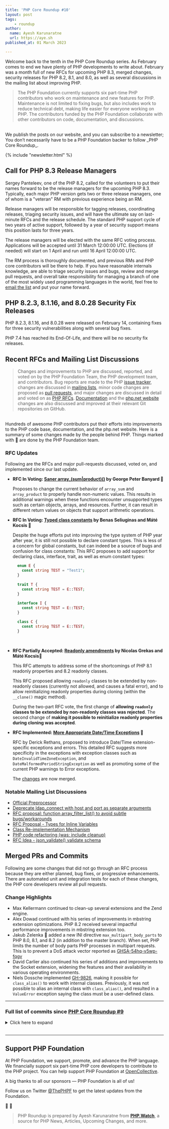```yaml
---
title: 'PHP Core Roundup #10'
layout: post
tags:
    - roundup
author:
  name: Ayesh Karunaratne
  url: https://aye.sh
published_at: 01 March 2023

---
```


Welcome back to the tenth in the PHP Core Roundup series. As February comes to end we have plenty of PHP developments to write about. February was a month full of new RFCs for upcoming PHP 8.3, merged changes, security releases for PHP 8.2, 8.1, and 8.0, as well as several discussions in the mailing list about improving PHP. 

> The PHP Foundation currently supports six part-time PHP contributors who work on maintenance and new features for PHP. Maintenance is not limited to fixing bugs, but also includes work to reduce technical debt, making life easier for everyone working on PHP. The contributors funded by the PHP Foundation collaborate with other contributors on code, documentation, and discussions.

<br>
We publish the posts on our website, and you can subscribe to a newsletter; You don’t necessarily have to be a PHP Foundation backer to follow _PHP Core Roundup_.

{% include "newsletter.html" %}

## Call for PHP 8.3 Release Managers

Sergey Panteleev, one of the PHP 8.2, called for the volunteers to put their names forward to be the release managers for the upcoming PHP 8.3. Typically, each major PHP version gets two or three release managers, one of whom is a "veteran" RM with previous experience being an RM. 

Release managers will be responsible for tagging releases, coordinating releases, triaging security issues, and will have the ultimate say on last-minute RFCs and the release schedule. The standard PHP support cycle of two years of active support, followed by a year of security support means this position lasts for three years.

The release managers will be elected with the same RFC voting process. Applications will be accepted until 31 March 12:00:00 UTC. Elections (if needed) will start on 1 April and run until 16 April 12:00:00 UTC.

The RM process is thoroughly documented, and previous RMs and PHP core contributors will be there to help. If you have reasonable internals knowledge, are able to triage security issues and bugs, review and merge pull requests, and overall take responsibility for managing a branch of one of the most widely used programming languages in the world, feel free to [email the list](https://externals.io/message/119645) and put your name forward. 

## PHP 8.2.3, 8.1.16, and 8.0.28 Security Fix Releases

PHP 8.2.3, 8.1.16, and 8.0.28 were released on February 14, containing fixes for three security vulnerabilities along with several bug fixes. 

PHP 7.4 has reached its End-Of-Life, and there will be no security fix releases.

## Recent RFCs and Mailing List Discussions

> Changes and improvements to PHP are discussed, reported, and voted on by the PHP Foundation Team, the PHP development team, and contributors. Bug reports are made to the PHP [issue tracker](https://github.com/php/php-src/issues), changes are discussed in [mailing lists](https://www.php.net/mailing-lists.php), minor code changes are proposed as [pull requests](https://github.com/php/php-src/issues), and major changes are discussed in detail and voted on as [PHP RFCs](https://wiki.php.net/rfc). [Documentation](https://github.com/php/doc-en/) and the [php.net website](https://github.com/php/web-php) changes are also discussed and improved at their relevant Git repositories on GitHub.

<br>
Hundreds of awesome PHP contributors put their efforts into improvements to the PHP code base, documentation, and the php.net website. Here is a summary of some changes made by the people behind PHP. Things marked with 💜 are done by the PHP Foundation team.

### RFC Updates

Following are the RFCs and major pull-requests discussed, voted on, and implemented since our last update.

- **RFC In Voting: [Saner array_(sum|product)()](https://wiki.php.net/rfc/saner-array-sum-product) by George Peter Banyard 💜**
  
  Proposes to change the current behavior of `array_sum` and `array_product` to properly handle non-numeric values. This results in additional warnings when these functions encounter unsupported types such as certain objects, arrays, and resources. Further, it can result in different return values on objects that support arithmetic operations. 

- **RFC In Voting: [Typed class constants](https://wiki.php.net/rfc/typed_class_constants) by Benas Seliuginas and Máté Kocsis 💜**
  
  Despite the huge efforts put into improving the type system of PHP year after year, it is still not possible to declare constant types. This is less of a concern for global constants, but can indeed be a source of bugs and confusion for class constants: This RFC proposes to add support for declaring class, interface, trait, as well as enum constant types:
  ```php
    enum E {
      const string TEST = "Test1";
    }
 
    trait T {
      const string TEST = E::TEST;
    }
    
    interface I {
      const string TEST = E::TEST;
    }

    class C {
      const string TEST = E::TEST;
    }
  ```
  <br>

*	**RFC Partially Accepted: [Readonly amendments](https://wiki.php.net/rfc/readonly_amendments) by Nicolas Grekas and Máté Kocsis💜**

	This RFC attempts to address some of the shortcomings of PHP 8.1 readonly properties and 8.2 readonly classes.

	This RFC proposed allowing `readonly` classes to be extended by non-readonly classes (currently not allowed, and causes a fatal error), and to allow reinitializing readonly properties during cloning (within the `__clone()` magic method).

    During the two-part RFC vote, the first change of **allowing `readonly` classes to be extended by non-readonly classes was rejected**. The second change of **making it possible to reinitialize readonly properties during cloning was accepted**. 

*	**RFC Implemented: [More Appropriate Date/Time Exceptions](https://wiki.php.net/rfc/datetime-exceptions) 💜**

	RFC by Derick Rethans, proposed to introduce Date/Time extension-specific exceptions and errors. This detailed RFC suggests more specificity in the exceptions with exception classes such as `DateInvalidTimeZoneException`, and `DateMalformedPeriodStringException` as well as promoting some of the current PHP warnings to Error exceptions.

    The [changes](https://github.com/php/php-src/pull/10366) are now merged.


 
### Notable Mailing List Discussions

- [Official Preprocessor](https://externals.io/message/119451)
- [Deprecate ldap_connect with host and port as separate arguments](https://externals.io/message/119425)
- [RFC proposal: function array_filter_list() to avoid subtle bugs/workarounds](https://externals.io/message/119444)
- [RFC Proposal - Types for Inline Variables](https://externals.io/message/119470)
- [Class Re-implementation Mechanism](https://externals.io/message/119584)
- [PHP code refactoring (was: include cleanup)](https://externals.io/message/119613)
- [RFC Idea - json_validate() validate schema](https://externals.io/message/119631)


## Merged PRs and Commits

Following are some changes that did not go through an RFC process because they are either planned, bug fixes, or progressive enhancements. There are automated unit and integration tests for each of these changes, the PHP core developers review all pull requests.

### Change Highlights
 
 - Max Kellermann continued to clean-up several extensions and the Zend engine.
 - Alex Dowad continued with his series of improvements in mbstring extension optimizations. PHP 8.2 received several impactful performance improvements in mbstring extension too.
 - Jakub Zelenka 💜 added a new INI directive `max_multipart_body_parts` to PHP 8.0, 8.1, and 8.2 (in addition to the master branch). When set, PHP limits the number of body parts PHP processes in multipart requests. This is to prevent a DoS attack vector reported as [GHSA-54hq-v5wp-fqgv](https://github.com/php/php-src/security/advisories/GHSA-54hq-v5wp-fqgv)
 - David Carlier also continued his series of additions and improvements to the Socket extension, widening the features and their availability in various operating environments. 
 - Niels Dossche implemented [GH-9826](https://github.com/php/php-src/issues/9826), making it possible for `class_alias()` to work with internal classes. Previously, it was not possible to alias an internal class with `class_alias()`, and resulted in a `ValueError` exception saying the class must be a user-defined class.
 
---

### Full list of commits since [PHP Core Roundup #9](/blog/2023/01/30/php-core-roundup-9/)

<details markdown="1">
  <summary>Click here to expand</summary>

 - Fix type inference in [81607a62ca](https://github.com/php/php-src/commit/81607a62ca) by Dmitry Stogov
 - Fix resetting `ZEND_GENERATOR_IN_FIBER` flag in [b9bca2dadb](https://github.com/php/php-src/commit/b9bca2dadb) by Bob Weinand
 - Look at executing generator for fiber destructor behaviour in [00be6e1aed](https://github.com/php/php-src/commit/00be6e1aed) by Bob Weinand
 - Use `bool` and `zend_result` where it makes sense in sockets extension in [3eb9dd47e0](https://github.com/php/php-src/commit/3eb9dd47e0) by George Peter Banyard 💜
 - Voidify `php_sock_array_from_fd_set()` as result is never used in [735edd1c17](https://github.com/php/php-src/commit/735edd1c17) by George Peter Banyard 💜
 - Bring minimum precision inline with `spprintf` in [93fb2c12b9](https://github.com/php/php-src/commit/93fb2c12b9) by Derick Rethans 💜
 - Fix [GH-10152](https://github.com/php/php-src/issues/10152): Custom properties of Date's child classes are not serialised in [85fbc6eaa6](https://github.com/php/php-src/commit/85fbc6eaa6) by Derick Rethans 💜
 - Fixed [GH-10447](https://github.com/php/php-src/issues/10447): 'p' format specifier does not yield 'Z' for 00:00 in [a42bf93308](https://github.com/php/php-src/commit/a42bf93308) by Derick Rethans 💜
 - Add macro to check `zend_string` is marked as valid UTF-8 in [0b9fb636d1](https://github.com/php/php-src/commit/0b9fb636d1) by George Peter Banyard 💜
 - Add function in `zend_test` to check UTF8 flag is added in [0c9181b646](https://github.com/php/php-src/commit/0c9181b646) by George Peter Banyard 💜
 - Mark numeric strings as valid UTF-8 in [78720e39a6](https://github.com/php/php-src/commit/78720e39a6) by George Peter Banyard 💜
 - Concatenating two valid UTF-8 strings produces a valid UTF-8 string in [64127b66c6](https://github.com/php/php-src/commit/64127b66c6) by George Peter Banyard 💜
 - Ignore generated file on arm64 in [21cab65c00](https://github.com/php/php-src/commit/21cab65c00) by Danack
 - `github/workflows/push.yml`: enable ccache in [GH-10395](https://github.com/php/php-src/pull/10395) by Max Kellermann
 - Fix `lineno` for all constant expressions in [GH-8855](https://github.com/php/php-src/pull/8855) by Ilija Tovilo 💜
 - Allow comments between intersection types and by-ref params in [GH-10125](https://github.com/php/php-src/pull/10125) by Ilija Tovilo 💜
 - Fix comp-time and constant evaluation of dynamic class constant fetch in [GH-10487](https://github.com/php/php-src/pull/10487) by Ilija Tovilo 💜
 - Fix incorrect line number of constant in constant expression in [848a6e5035](https://github.com/php/php-src/commit/848a6e5035) by Ilija Tovilo 💜
 - Move setting of `CG(zend_lineno)` in [fb670f2b80](https://github.com/php/php-src/commit/fb670f2b80) by Ilija Tovilo 💜
 - Fix use-after-free in `write_property` when object is released in [GH-10179](https://github.com/php/php-src/pull/10179) by Ilija Tovilo 💜
 - Avoid crash for `reset`/`end`/`next`/`prev()` on ffi classes in [GH-9711](https://github.com/php/php-src/pull/9711) by Tyson Andre
 - Use AVX2 to accelerate `strto{upper,lower}` (only on 'AVX2-native' builds for now) in [c02af98ae5](https://github.com/php/php-src/commit/c02af98ae5) by Alex Dowad
 - fixed some misspellings ([#10503](https://bugs.php.net/bug.php?id=10503)) in [d2cdfdbe44](https://github.com/php/php-src/commit/d2cdfdbe44) by rj1
 - Fix [GH-10315](https://github.com/php/php-src/issues/10315): FPM unknown child alert not valid in [GH-10319](https://github.com/php/php-src/pull/10319) by Jakub Zelenka 💜
 - Fix [GH-10385](https://github.com/php/php-src/issues/10385): FPM successful config test early exit in [GH-10388](https://github.com/php/php-src/pull/10388) by Niels Dossche
 - Introduce convenience macros for copying flags that hold when concatenating two strings in [99b86141ae](https://github.com/php/php-src/commit/99b86141ae) by Niels Dossche
 - Copy UTF-8 flag for `str_repeat` in [c2d4bafc4f](https://github.com/php/php-src/commit/c2d4bafc4f) by Niels Dossche
 - `ext/snmp`: use `memcpy()` instead of `memmove()` ([#10498](https://bugs.php.net/bug.php?id=10498)) in [d3abcae4a2](https://github.com/php/php-src/commit/d3abcae4a2) by Max Kellermann
 - Implement an SSE2 accelerated version of `zend_adler32` ([#10507](https://bugs.php.net/bug.php?id=10507)) in [722fbd01a3](https://github.com/php/php-src/commit/722fbd01a3) by Niels Dossche
 - Sync boost/context assembly files for fibers in [GH-10407](https://github.com/php/php-src/pull/10407) by Niels Dossche
 - Metaphone performance improvement ([#10501](https://bugs.php.net/bug.php?id=10501)) in [c9cbe525e1](https://github.com/php/php-src/commit/c9cbe525e1) by Niels Dossche
 - Do not build unnecessary FCI in Reflection in [50a2de78a8](https://github.com/php/php-src/commit/50a2de78a8) by George Peter Banyard 💜
 - When fuzzing mbstring encoding conversion code, compare output with different intermediate buffer sizes in [d5d9900661](https://github.com/php/php-src/commit/d5d9900661) by Alex Dowad
 - Add AVX2-accelerated UTF-16 decoding/encoding routines in [c8ec2ed730](https://github.com/php/php-src/commit/c8ec2ed730) by Alex Dowad
 - Fix possible `exit_counters` memory leak in ZTS build in [a21195650e](https://github.com/php/php-src/commit/a21195650e) by Dmitry Stogov
 - Make fuzzer respect `ZEND_MMAP_AHEAD` in [5c5707d44d](https://github.com/php/php-src/commit/5c5707d44d) by Dmitry Stogov
 - `ext/opcache/zend_jit`: cast function to fix `-Wincompatible-pointer-types` ([#10527](https://bugs.php.net/bug.php?id=10527)) in [afbb28dfb7](https://github.com/php/php-src/commit/afbb28dfb7) by Max Kellermann
 - Disable timestamp for GitHub actions ccache in [c95125d370](https://github.com/php/php-src/commit/c95125d370) by Ilija Tovilo 💜
 - `ext/opcache/zend_jit`: call TSRM dtor before unloading opcache.so ([#10533](https://bugs.php.net/bug.php?id=10533)) in [131b862ac0](https://github.com/php/php-src/commit/131b862ac0) by Max Kellermann
 - Fix PDO OCI Bug [#60994](https://bugs.php.net/bug.php?id=60994) (Reading a multibyte CLOB caps at 8192 chars) in [4df4264ac9](https://github.com/php/php-src/commit/4df4264ac9) by Michael Voříšek
 - `Zend/zend_cpuinfo`, `ext/standard/crc32_x86`: fix `-Wstrict-prototypes` in [0752baa583](https://github.com/php/php-src/commit/0752baa583) by Max Kellermann
 - `php.ini-production`: disable `opcache.huge_code_pages` by default in [GH-10336](https://github.com/php/php-src/pull/10336) by Max Kellermann
 - Cleanup dead code in `array_slice` ([#10539](https://bugs.php.net/bug.php?id=10539)) in [3ff8333473](https://github.com/php/php-src/commit/3ff8333473) by Niels Dossche
 - Fix [GH-10168](https://github.com/php/php-src/issues/10168): heap-buffer-overflow at `zval_undefined_cv` in [GH-10524](https://github.com/php/php-src/pull/10524) by Niels Dossche
 - `github/workflows/nightly.yml`: add job to build out-of-tree extensions in [GH-10404](https://github.com/php/php-src/pull/10404) by Max Kellermann
 - `random`: Use branchless implementation for mask generation in `Randomizer::getBytesFromString()` ([#10522](https://bugs.php.net/bug.php?id=10522)) in [0cfc45b667](https://github.com/php/php-src/commit/0cfc45b667) by Tim Düsterhus
 - Implement More Appropriate Date/Time Exceptions RFC in [b7860cd564](https://github.com/php/php-src/commit/b7860cd564) by Derick Rethans 💜
 - Improve illegal offset error messages ([#10504](https://bugs.php.net/bug.php?id=10504)) in [641fe23e3a](https://github.com/php/php-src/commit/641fe23e3a) by Marcos Marcolin
 - `ext/curl`: suppress `-Wdeprecated-declarations` in [GH-10531](https://github.com/php/php-src/pull/10531) by Max Kellermann
 - Bump minimum `re2c` version requirement to 1.0.3 in [df853cb305](https://github.com/php/php-src/commit/df853cb305) by Derick Rethans 💜
 - `opcache/pcntl/cli`: Fixes few functions signatures in [81aedad452](https://github.com/php/php-src/commit/81aedad452) by David Carlier
 - Fix [GH-10370](https://github.com/php/php-src/issues/10370): File corruption in `_php_stream_copy_to_stream_ex` when using `copy_file_range` ([#10440](https://bugs.php.net/bug.php?id=10440)) in [b4db690cb3](https://github.com/php/php-src/commit/b4db690cb3) by Niels Dossche
 - Fix concurrent testing in [10f2378584](https://github.com/php/php-src/commit/10f2378584) by Arnaud Le Blanc 💜
 - Fixed OSS fuzz issues [#55589](https://bugs.php.net/bug.php?id=55589), [#55599](https://bugs.php.net/bug.php?id=55599), and [#55727](https://bugs.php.net/bug.php?id=55727) in [5d9ee8f920](https://github.com/php/php-src/commit/5d9ee8f920) by Derick Rethans 💜
 - Fix memory leaks in `ext-tidy` in [GH-10545](https://github.com/php/php-src/pull/10545) by George Peter Banyard 💜
 - Mark test as `XFAIL` in [13c34aac05](https://github.com/php/php-src/commit/13c34aac05) by Ilija Tovilo 💜
 - Temporarily disable odbc in ci in [18b611d6a0](https://github.com/php/php-src/commit/18b611d6a0) by Ilija Tovilo 💜
 - Simplify `php_reflection.c`, class name cannot start with backslash ([#10536](https://bugs.php.net/bug.php?id=10536)) in [a11e9c9d02](https://github.com/php/php-src/commit/a11e9c9d02) by Michael Voříšek
 - Fix [GH-10548](https://github.com/php/php-src/issues/10548): `copy()` fails on cifs mounts because of incorrect length (cfr_max) specified in `streams.c`:1584 `copy_file_range()` ([#10551](https://bugs.php.net/bug.php?id=10551)) in [e787d6c9e6](https://github.com/php/php-src/commit/e787d6c9e6) by Niels Dossche
 - sockets add `SO_RERROR`/`SO_ZEROIZE`/`SO_SPLICE` net/openbsd's constants in [GH-10563](https://github.com/php/php-src/pull/10563) by David Carlier
 - base64: add avx512 and vbmi version. in [GH-6361](https://github.com/php/php-src/pull/6361) by Frank Du
 - crypt: Fix validation of malformed BCrypt hashes in [c840f71524](https://github.com/php/php-src/commit/c840f71524) by Tim Düsterhus
 - crypt: Fix possible buffer overread in `php_crypt()` in [a92acbad87](https://github.com/php/php-src/commit/a92acbad87) by Tim Düsterhus
 - Fix array overrun when appending slash to paths in [ec10b28d64](https://github.com/php/php-src/commit/ec10b28d64) by Niels Dossche
 - Stop copying internal functions into each thread ([#10517](https://bugs.php.net/bug.php?id=10517)) in [3b75f07c9a](https://github.com/php/php-src/commit/3b75f07c9a) by Dmitry Stogov
 - Fix collection of unfinished function call in fibers in [d721dcc2ef](https://github.com/php/php-src/commit/d721dcc2ef) by Arnaud Le Blanc 💜
 - Fix [GH-10496](https://github.com/php/php-src/issues/10496): Fibers must not be garbage collected while implicitly suspended by resumption of another fiber in [95016138a5](https://github.com/php/php-src/commit/95016138a5) by Bob Weinand
 - Fix assertion failure when `var_dump`'ing void FFI result ([#10568](https://bugs.php.net/bug.php?id=10568)) in [1a5fc6e1a3](https://github.com/php/php-src/commit/1a5fc6e1a3) by Niels Dossche
 - `posix`: fix misuse of `bool` (invalid code in c23) in [GH-10577](https://github.com/php/php-src/pull/10577) by Cristian Rodríguez
 - Make C functions returning "void" to return PHP "null" ([#10579](https://bugs.php.net/bug.php?id=10579)) in [7d49189ff4](https://github.com/php/php-src/commit/7d49189ff4) and [851e4623f5](https://github.com/php/php-src/commit/851e4623f5) by Dmitry Stogov
 - Fix updating SSA object type for `*_ASSIGN_OP` ([#10458](https://bugs.php.net/bug.php?id=10458)) in [d94ddbed2c](https://github.com/php/php-src/commit/d94ddbed2c) by Niels Dossche
 - Fix repeated warning for file uploads limit exceeding in [e45850c195](https://github.com/php/php-src/commit/e45850c195) by Jakub Zelenka 💜
 - Introduce `max_multipart_body_parts` INI in [716de0cff5](https://github.com/php/php-src/commit/716de0cff5) and [fd3cc17cbd](https://github.com/php/php-src/commit/fd3cc17cbd) by Jakub Zelenka 💜
 - Fix incorrect character in `NEWS` in [caaaf75990](https://github.com/php/php-src/commit/caaaf75990) by Jakub Zelenka 💜
 - Change `NEWS` for [GHSA-54hq-v5wp-fqgv](https://github.com/php/php-src/security/advisories/GHSA-54hq-v5wp-fqgv) as it is for all SAPIs in [eef29d434a](https://github.com/php/php-src/commit/eef29d434a) by Jakub Zelenka 💜
 - more config for new FPM tests in [e86d8704b4](https://github.com/php/php-src/commit/e86d8704b4) by Remi Collet
 - Point to the issue tracker on GitHub in [586e81b259](https://github.com/php/php-src/commit/586e81b259) by Ben Ramsey
 - Use `gtar` if it's in the `PATH` in [843ba82b53](https://github.com/php/php-src/commit/843ba82b53) by Ben Ramsey
 - Ensure `tar` is not `bsdtar` in [d9ac59b0a9](https://github.com/php/php-src/commit/d9ac59b0a9) by Ben Ramsey
 - Add a `SECURITY.md` community health file to the repo in [5845a52973](https://github.com/php/php-src/commit/5845a52973) and [bbc1f821dd](https://github.com/php/php-src/commit/bbc1f821dd) by Ben Ramsey
 - Update to use GitHub security issue reporting in [d62968cd12](https://github.com/php/php-src/commit/d62968cd12) by Ben Ramsey
 - Revert "Fix [GH-10168](https://github.com/php/php-src/issues/10168): heap-buffer-overflow at `zval_undefined_cv`" in [7b68ff46da](https://github.com/php/php-src/commit/7b68ff46da) by Ilija Tovilo 💜
 - Update RM doc with new PGP keyserver in [0493187024](https://github.com/php/php-src/commit/0493187024) by Ben Ramsey
 - Revert "Remove useless `UNEXPECTED` around `RETURN_VALUE_USED` in specialized `RETVAL` handler" in [81f3fcd5cc](https://github.com/php/php-src/commit/81f3fcd5cc) by Ilija Tovilo 💜
 - Fix strict prototypes warnings in [7c3b92fc91](https://github.com/php/php-src/commit/7c3b92fc91) by Ilija Tovilo 💜
 - `ext/json`: add `php_json_scanner_defs.h` as make target in [2fde3afffb](https://github.com/php/php-src/commit/2fde3afffb) by Daniel Black
 - `ext/Zend`: `zend_language_scanner_defs.h` as make target in [e83cda0887](https://github.com/php/php-src/commit/e83cda0887) by Daniel Black
 - zend win32 RE2C header files to Make targets and generated_files in [2b3fa5edac](https://github.com/php/php-src/commit/2b3fa5edac) by Daniel Black
 - Fix `php_json_scanner_defs.h` target in `ext/json/Makefile.frag` in [4f731fa2ec](https://github.com/php/php-src/commit/4f731fa2ec) by Jakub Zelenka 💜
 - Update `NEWS` with scanner and parser build fixes in [a9e4f51844](https://github.com/php/php-src/commit/a9e4f51844) by Jakub Zelenka 💜
 - `makedist`: Use fixed owner/group in generated tarball ([#10613](https://bugs.php.net/bug.php?id=10613)) in [7d229787b0](https://github.com/php/php-src/commit/7d229787b0) by Tim Düsterhus
 - `proc_open`: reject array with empty command name ([#10559](https://bugs.php.net/bug.php?id=10559)) in [5e617d0b4d](https://github.com/php/php-src/commit/5e617d0b4d) by Cristian Rodríguez
 - `Zend/zend_types.h`: deprecate `zend_bool`, `zend_intptr_t`, `zend_uintptr_t` ([#10597](https://bugs.php.net/bug.php?id=10597)) in [413844d626](https://github.com/php/php-src/commit/413844d626) by Max Kellermann
 - `ext/opcache/zend_shared_alloc`: `bool` fixups in [3b9812f8be](https://github.com/php/php-src/commit/3b9812f8be) by Max Kellermann
 - `ext/opcache/zend_shared_alloc`: convert more `int` to `bool` in [3dcd47243c](https://github.com/php/php-src/commit/3dcd47243c) by Max Kellermann
 - `ext/opcache/ZendAccelerator`: `accel_is_inactive()` returns bool in [a50de37013](https://github.com/php/php-src/commit/a50de37013) by Max Kellermann
 - `ext/opcache/ZendAccelerator`: fix functions to return zend_result in [04c85a3371](https://github.com/php/php-src/commit/04c85a3371) by Max Kellermann
 - `Zend/zend_alloc`: make `stderr_last_error()` static ([#10587](https://bugs.php.net/bug.php?id=10587)) in [c0d89e54c8](https://github.com/php/php-src/commit/c0d89e54c8) by Max Kellermann
 - Make globals const (part 2) ([#10610](https://bugs.php.net/bug.php?id=10610)) in [d46dea169c](https://github.com/php/php-src/commit/d46dea169c) by Max Kellermann
 - `Zend/zend_globals`: convert `fiber_stack_size` to `size_t` ([#10619](https://bugs.php.net/bug.php?id=10619)) in [bf036fa2a3](https://github.com/php/php-src/commit/bf036fa2a3) by Max Kellermann
 - Fix [GH-10623](https://github.com/php/php-src/issues/10623): `ReflectionFunction::getClosureUsedVariables()` returns empty array in presence of variadic arguments in [ae16471628](https://github.com/php/php-src/commit/ae16471628) by Niels Dossche
 - Fix [GH-10377](https://github.com/php/php-src/issues/10377): Unable to have an anonymous readonly class in [GH-10381](https://github.com/php/php-src/pull/10381) by Niels Dossche
 - `Zend/zend_types.h`: move `zend_result` to separate header ([#10609](https://bugs.php.net/bug.php?id=10609)) in [3bce116069](https://github.com/php/php-src/commit/3bce116069) by Max Kellermann
 - `Zend/zend_extensions`: make `zend_extension_version_info` const ([#10592](https://bugs.php.net/bug.php?id=10592)) in [7029fd08b1](https://github.com/php/php-src/commit/7029fd08b1) by Max Kellermann
 - `CODING_STANDARDS.md`: establish C99 as the implementation language ([#10631](https://bugs.php.net/bug.php?id=10631)) in [5bfd3fa40f](https://github.com/php/php-src/commit/5bfd3fa40f) by Max Kellermann
 - `ext/mbstring`: fix `new_value` length check in [GH-10532](https://github.com/php/php-src/pull/10532) by Max Kellermann
 - Fix [GH-10627](https://github.com/php/php-src/issues/10627): `mb_convert_encoding` crashes PHP on Windows in [GH-10628](https://github.com/php/php-src/pull/10628) by Niels Dossche
 - Make various pointers const in Zend/ ([#10608](https://bugs.php.net/bug.php?id=10608)) in [49c1e6eb33](https://github.com/php/php-src/commit/49c1e6eb33) by Max Kellermann
 - Fix (at lease part of the) #[GH-10635](https://github.com/php/php-src/issues/10635): ARM64 function JIT causes impossible assertion in [08e7591206](https://github.com/php/php-src/commit/08e7591206) by Dmitry Stogov
 - Improve the optimizer's check if a function is a prototype or not ([#10467](https://bugs.php.net/bug.php?id=10467)) in [2e78c080c6](https://github.com/php/php-src/commit/2e78c080c6) by Niels Dossche
 - Fix [GH-10635](https://github.com/php/php-src/issues/10635): ARM64 function JIT causes impossible assertion ([#10638](https://bugs.php.net/bug.php?id=10638)) in [70ff10af72](https://github.com/php/php-src/commit/70ff10af72) by Dmitry Stogov
 - `Zend/zend_ini`: fix zend_result return values in [d51eb1d74c](https://github.com/php/php-src/commit/d51eb1d74c) by Max Kellermann
 - `ext/curl/interface`: fix zend_result return value in [GH-10640](https://github.com/php/php-src/pull/10640) by Max Kellermann
 - Make lots of string pointers `const` ([#10646](https://bugs.php.net/bug.php?id=10646)) in [263b22f374](https://github.com/php/php-src/commit/263b22f374) by Max Kellermann
 - Add missing error check on tidyLoadConfig in [GH-10636](https://github.com/php/php-src/pull/10636) by ndossche
 - Fix incorrect error check in browsecap for `pcre2_match()` in [GH-10632](https://github.com/php/php-src/pull/10632) by ndossche
 - Fix Tidy tests failing due to different spelling in [74c880edd1](https://github.com/php/php-src/commit/74c880edd1) by nielsdos
 - Two `enum`s instead of preprocessor macros ([#10617](https://bugs.php.net/bug.php?id=10617)) in [bb07e20203](https://github.com/php/php-src/commit/bb07e20203) by Max Kellermann
 - `sapi/fpm`: remove use of variable-length arrays ([#10645](https://bugs.php.net/bug.php?id=10645)) in [ff2a211d55](https://github.com/php/php-src/commit/ff2a211d55) by Max Kellermann
 - ext: make various internal functions static ([#10650](https://bugs.php.net/bug.php?id=10650)) in [1287747a9a](https://github.com/php/php-src/commit/1287747a9a) by Max Kellermann
 - Propagate errors correctly in `ps_files_cleanup_dir()` in [GH-10644](https://github.com/php/php-src/pull/10644) by nielsdos
 - Fix [GH-10647](https://github.com/php/php-src/issues/10647): `Spoofchecker` `isSuspicious`/`areConfusable` methods error code's argument in [GH-10653](https://github.com/php/php-src/pull/10653) by NathanFreeman
 - make clean: remove `ext/opcache/minilua` in [GH-10656](https://github.com/php/php-src/pull/10656) by Kévin Dunglas
 - Implement [GH-9826](https://github.com/php/php-src/issues/9826): Make `class_alias()` work with internal classes ([#10483](https://bugs.php.net/bug.php?id=10483)) in [821fc55a68](https://github.com/php/php-src/commit/821fc55a68) by Niels Dossche
 - Fix [GH-10239](https://github.com/php/php-src/issues/10239): `proc_close` after `proc_get_status` always returns `-1` in [GH-10250](https://github.com/php/php-src/pull/10250) by Niels Dossche
 - `CODING_STANDARDS.md`: add rules for `bool`/`zend_result` return types ([#10630](https://bugs.php.net/bug.php?id=10630)) in [da777d493a](https://github.com/php/php-src/commit/da777d493a) by Max Kellermann
 - `makedist`: Use fixed sort in generated tarball ([#10615](https://bugs.php.net/bug.php?id=10615)) in [9660a7fa59](https://github.com/php/php-src/commit/9660a7fa59) by Tim Düsterhus
 - New test case from ed0c0df351 exercises the code it was intended to in [e934c5cde1](https://github.com/php/php-src/commit/e934c5cde1) by Alex Dowad
 - Remove unneeded function `mbfl_name2no_encoding` in [a85adb170c](https://github.com/php/php-src/commit/a85adb170c) by Alex Dowad
 - Remove unneeded function `mbfl_no2preferred_mime_name` in [117f2263ce](https://github.com/php/php-src/commit/117f2263ce) by Alex Dowad
 - Implement `mb_decode_mimeheader` using fast text conversion filters in [157ca654f2](https://github.com/php/php-src/commit/157ca654f2) by Alex Dowad
 - `mb_decode_mimeheader` obeys RFC 2047 regarding underscores and QPrint encoding in [8995f60258](https://github.com/php/php-src/commit/8995f60258) by Alex Dowad
 - Add support for generating namespaced constant in [GH-10552](https://github.com/php/php-src/pull/10552) by SATO Kentaro
 - Declare proper parameter default values for `imagegd2` ([#10569](https://bugs.php.net/bug.php?id=10569)) in [101178214c](https://github.com/php/php-src/commit/101178214c) by Máté Kocsis 💜
 - `Zend/zend_variables`: use C99 designated initializers ([#10655](https://bugs.php.net/bug.php?id=10655)) in [0460420205](https://github.com/php/php-src/commit/0460420205) by Max Kellermann
 - `zend_compiler`, ...: use `uint8_t` instead of `zend_uchar` ([#10621](https://bugs.php.net/bug.php?id=10621)) in [d5c649b36b](https://github.com/php/php-src/commit/d5c649b36b) by Max Kellermann
 - random: Move the CSPRNG implementation into a separate C file ([#10668](https://bugs.php.net/bug.php?id=10668)) in [b14dd85dca](https://github.com/php/php-src/commit/b14dd85dca) by Tim Düsterhus
 - Fix incorrect string length for `output_handler` in zlib ini code in [GH-10667](https://github.com/php/php-src/pull/10667) by Niels Dossche
 - Use an explicit failure check for `zend_result` functions in the scanner ([#10688](https://bugs.php.net/bug.php?id=10688)) in [91857ccaf9](https://github.com/php/php-src/commit/91857ccaf9) by Niels Dossche
 - Re-enable `UnixODBC` testing in [939c546ea1](https://github.com/php/php-src/commit/939c546ea1) by Danack
 - Fix segfault when using `ReflectionFiber` (fixes [#10439](https://bugs.php.net/bug.php?id=10439)) in [GH-10478](https://github.com/php/php-src/pull/10478) by Daniil Gentili
 - `ext/opcache/zend_shared_alloc`: use `memfd` for locking if available in [GH-10589](https://github.com/php/php-src/pull/10589) by Max Kellermann
 - `random`: Fix return type of `php_random_(bytes|int)` ([#10687](https://bugs.php.net/bug.php?id=10687)) in [f079aa2e24](https://github.com/php/php-src/commit/f079aa2e24) by Tim Düsterhus
 - Fix [GH-10672](https://github.com/php/php-src/issues/10672) (`pg_lo_open` segfaults in the `strict_types` mode) in [GH-10677](https://github.com/php/php-src/pull/10677) by George Peter Banyard 💜
 - Fixed bug [GH-10270](https://github.com/php/php-src/issues/10270) Unable to return `CURL_READFUNC_PAUSE` in readfunc callback in [GH-10607](https://github.com/php/php-src/pull/10607) by Pierrick Charron
 - Fix incorrect type for return value of `zend_update_static_property_ex()` in [GH-10691](https://github.com/php/php-src/pull/10691) by nielsdos
 - Fix [GH-10570](https://github.com/php/php-src/issues/10570): Assertion `(key)->h != 0 && "Hash must be known"' failed in [GH-10572](https://github.com/php/php-src/pull/10572) by Niels Dossche
 - Fix [GH-10489](https://github.com/php/php-src/issues/10489): `run-tests.php` does not escape path when building cmd  ([#10560](https://bugs.php.net/bug.php?id=10560)) in [dcc3255b18](https://github.com/php/php-src/commit/dcc3255b18) by Niels Dossche
 - Fix [GH-10692](https://github.com/php/php-src/issues/10692): PHP crashes on Windows when an in-existent filename is executed in [GH-10697](https://github.com/php/php-src/pull/10697) by Niels Dossche
 - Fix [GH-10659](https://github.com/php/php-src/issues/10659): `hash/xxhash` applying build upstream fix in [GH-10693](https://github.com/php/php-src/pull/10693) by David Carlier
 - Change `DOMCharacterData::appendData` return type to true ([#10690](https://bugs.php.net/bug.php?id=10690)) in [e1967ca9ed](https://github.com/php/php-src/commit/e1967ca9ed) by othercorey
 - Fix format string mistake in `accel_move_code_to_huge_pages()` in [eb7bb3430b](https://github.com/php/php-src/commit/eb7bb3430b) by Niels Dossche
 - Fix incorrect error checking in `php_openssl_set_server_dh_param()` in [GH-10705](https://github.com/php/php-src/pull/10705) by Niels Dossche
 - Use `zend_result` where appropriate in `ext/openssl` Remove dead code in [GH-10704](https://github.com/php/php-src/pull/10704) by Niels Dossche
 - Change implicit enum return value checks to explicit checks ([#10703](https://bugs.php.net/bug.php?id=10703)) in [375e7402af](https://github.com/php/php-src/commit/375e7402af) by Niels Dossche
 - Fix `UBSAN` warning about applying zero offset to null pointer ([#10700](https://bugs.php.net/bug.php?id=10700)) in [382148d7bb](https://github.com/php/php-src/commit/382148d7bb) by George Peter Banyard 💜
 - Simplify checks and returns in `ext/xmlwriter` ([#10701](https://bugs.php.net/bug.php?id=10701)) in [07fe46fb5d](https://github.com/php/php-src/commit/07fe46fb5d) by Niels Dossche
 - chore: standardize the visibility of functions. ([#10708](https://bugs.php.net/bug.php?id=10708)) in [9004725367](https://github.com/php/php-src/commit/9004725367) by Marcos Marcolin
 - Minor cleanups in Zend execution APIs ([#10699](https://bugs.php.net/bug.php?id=10699)) in [9108a32bfe](https://github.com/php/php-src/commit/9108a32bfe) by Niels Dossche
 - `Zend/zend_types.h`: move `zend_rc_debug` to `zend_rc_debug.h` in [d6e95041e2](https://github.com/php/php-src/commit/d6e95041e2) by Max Kellermann
 - `Zend/zend_rc_debug`: convert `ZEND_RC_MOD_CHECK()` to function in [e509a66a9c](https://github.com/php/php-src/commit/e509a66a9c) by Max Kellermann
 - `Zend/zend_types.h`: move `IS_*` to `zend_type_code.h` in [0270a1e54c](https://github.com/php/php-src/commit/0270a1e54c) by Max Kellermann
 - `Zend/zend_type_code.h`: convert to `enum` in [b98f18e7c3](https://github.com/php/php-src/commit/b98f18e7c3) by Max Kellermann
 - `Zend/zend_types.h`: move `zend_refcounted` to `zend_refcounted.h` in [eb34c28fed](https://github.com/php/php-src/commit/eb34c28fed) by Max Kellermann
 - `Zend/zend_types.h`: move `zend_uchar.h` to `zend_char.h` in [42577c6b6b](https://github.com/php/php-src/commit/42577c6b6b) by Max Kellermann
 - `Zend/zend_types.h`: move `zend_string` to `zend_string.h` in [02690fe3c0](https://github.com/php/php-src/commit/02690fe3c0) by Max Kellermann
 - The userland constants do not start with PHP_ in [6a5b3f0ff9](https://github.com/php/php-src/commit/6a5b3f0ff9) by George Peter Banyard 💜
 - Fixed `ValueError` message in `substr_compare()` in [2133970152](https://github.com/php/php-src/commit/2133970152) by George Peter Banyard 💜
 - Fixed `ValueError` message in count_chars() in [adc5edd411](https://github.com/php/php-src/commit/adc5edd411) by George Peter Banyard 💜
 - Improve handling of XML options in [GH-10675](https://github.com/php/php-src/pull/10675) by George Peter Banyard 💜
 - `Zend/zend_fibers`: change return value to zend_result in [GH-10622](https://github.com/php/php-src/pull/10622) by Max Kellermann
 - Remove unnecessary checks in `ftp_fopen_wrapper.c` ([#10711](https://bugs.php.net/bug.php?id=10711)) in [edacfbd1d4](https://github.com/php/php-src/commit/edacfbd1d4) by Niels Dossche
 - Allow `gen_stub.php` to parse and ignore extended docblock types in [81abd8dc37](https://github.com/php/php-src/commit/81abd8dc37) by Bob Weinand
 - Fix incorrect inheritance cache update ([#10719](https://bugs.php.net/bug.php?id=10719)) in [2e3fc8c0ff](https://github.com/php/php-src/commit/2e3fc8c0ff) by Dmitry Stogov
 - Fix incorrect inheritance cache update ([#10719](https://bugs.php.net/bug.php?id=10719)) in [44e5c04e55](https://github.com/php/php-src/commit/44e5c04e55) by Dmitry Stogov
 - Fix [GH-10715](https://github.com/php/php-src/issues/10715): phpdbg heap buffer overflow -- by misuse of the option "--run" in [GH-10720](https://github.com/php/php-src/pull/10720) by Niels Dossche
 - `Zend/zend_type_code`: remove hard-coded integer values and remove unused macro `ZEND_SAME_FAKE_TYPE` `Zend/zend_variables`: add _Static_assert on the size zend_rc_dtor_func _Static_assert is C11, but has been supported since GCC 4.6 in [GH-10714](https://github.com/php/php-src/pull/10714) by Max Kellermann
 - `ext/sockets`: add `TCP_REPAIR` to silently close a connection in [GH-10724](https://github.com/php/php-src/pull/10724) by David CARLIER


</details>


<br>

---

## Support PHP Foundation

At PHP Foundation, we support, promote, and advance the PHP language. We financially support six part-time PHP core developers to contribute to the PHP project. You can help support PHP Foundation at [OpenCollective](https://opencollective.com/phpfoundation).

A big thanks to all our sponsors — PHP Foundation is all of us!

Follow us on Twitter [@ThePHPF](https://twitter.com/thephpf) to get the latest updates from the Foundation.

💜️ 🐘

> PHP Roundup is prepared by Ayesh Karunaratne from **[PHP.Watch](https://php.watch)**, a source for PHP News, Articles, Upcoming Changes, and more. 

